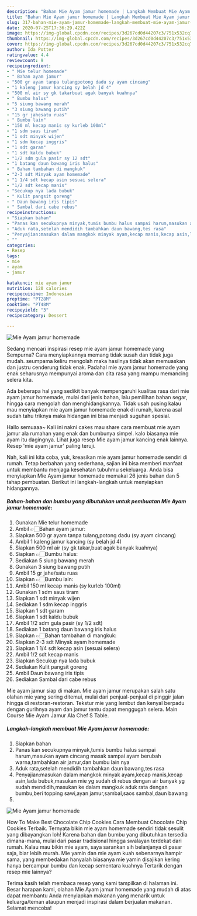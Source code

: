```yaml
---
description: "Bahan Mie Ayam jamur homemade | Langkah Membuat Mie Ayam jamur homemade Yang Menggugah Selera"
title: "Bahan Mie Ayam jamur homemade | Langkah Membuat Mie Ayam jamur homemade Yang Menggugah Selera"
slug: 317-bahan-mie-ayam-jamur-homemade-langkah-membuat-mie-ayam-jamur-homemade-yang-menggugah-selera
date: 2020-07-25T17:36:29.422Z
image: https://img-global.cpcdn.com/recipes/3d267cd0d44207c3/751x532cq70/mie-ayam-jamur-homemade-foto-resep-utama.jpg
thumbnail: https://img-global.cpcdn.com/recipes/3d267cd0d44207c3/751x532cq70/mie-ayam-jamur-homemade-foto-resep-utama.jpg
cover: https://img-global.cpcdn.com/recipes/3d267cd0d44207c3/751x532cq70/mie-ayam-jamur-homemade-foto-resep-utama.jpg
author: Ida Potter
ratingvalue: 4.4
reviewcount: 9
recipeingredient:
- " Mie telur homemade"
- " Bahan ayam jamur"
- "500 gr ayam tanpa tulangpotong dadu sy ayam cincang"
- "1 kaleng jamur kancing sy belah jd 4"
- "500 ml air sy gk takarbuat agak banyak kuahnya"
- " Bumbu halus"
- "5 siung bawang merah"
- "3 siung bawang putih"
- "15 gr jahesatu ruas"
- " Bumbu lain"
- "150 ml kecap manis sy kurleb 100ml"
- "1 sdm saus tiram"
- "1 sdt minyak wijen"
- "1 sdm kecap inggris"
- "1 sdt garam"
- "1 sdt kaldu bubuk"
- "1/2 sdm gula pasir sy 12 sdt"
- "1 batang daun bawang iris halus"
- " Bahan tambahan di mangkuk"
- "2-3 sdt Minyak ayam homemade"
- "1 1/4 sdt kecap asin sesuai selera"
- "1/2 sdt kecap manis"
- "Secukup nya lada bubuk"
- " Kulit pangsit goreng"
- " Daun bawang iris tipis"
- " Sambal dari cabe rebus"
recipeinstructions:
- "Siapkan bahan"
- "Panas kan secukupnya minyak,tumis bumbu halus sampai harum,masukan ayam cincang masak sampai ayam berubah warna,tambahkan air jamur,dan bumbu lain nya"
- "Aduk rata,setelah mendidih tambahkan daun bawang,tes rasa"
- "Penyajian:masukan dalam mangkok minyak ayam,kecap manis,kecap asin,lada bubuk,masukan mie yg sudah di rebus dengan air banyak yg sudah mendidih,masukan ke dalam mangkuk aduk rata dengan bumbu,beri topping sawi,ayan jamur,sambal,saos sambal,daun bawang"
- ""
categories:
- Resep
tags:
- mie
- ayam
- jamur

katakunci: mie ayam jamur 
nutrition: 120 calories
recipecuisine: Indonesian
preptime: "PT28M"
cooktime: "PT48M"
recipeyield: "3"
recipecategory: Dessert

---
```



![Mie Ayam jamur homemade](https://img-global.cpcdn.com/recipes/3d267cd0d44207c3/751x532cq70/mie-ayam-jamur-homemade-foto-resep-utama.jpg)

Sedang mencari inspirasi resep mie ayam jamur homemade yang Sempurna? Cara menyiapkannya memang tidak susah dan tidak juga mudah. seumpama keliru mengolah maka hasilnya tidak akan memuaskan dan justru cenderung tidak enak. Padahal mie ayam jamur homemade yang enak seharusnya mempunyai aroma dan cita rasa yang mampu memancing selera kita.

Ada beberapa hal yang sedikit banyak mempengaruhi kualitas rasa dari mie ayam jamur homemade, mulai dari jenis bahan, lalu pemilihan bahan segar, hingga cara mengolah dan menghidangkannya. Tidak usah pusing kalau mau menyiapkan mie ayam jamur homemade enak di rumah, karena asal sudah tahu triknya maka hidangan ini bisa menjadi suguhan spesial.

Hallo semuaaa~ Kali ini nakni cakes mau share cara membuat mie ayam jamur ala rumahan yang enak dan bumbunya simpel. kalo biasanya mie ayam itu dagingnya. Lihat juga resep Mie ayam jamur kancing enak lainnya. Resep &#39;mie ayam jamur&#39; paling teruji.


Nah, kali ini kita coba, yuk, kreasikan mie ayam jamur homemade sendiri di rumah. Tetap berbahan yang sederhana, sajian ini bisa memberi manfaat untuk membantu menjaga kesehatan tubuhmu sekeluarga. Anda bisa menyiapkan Mie Ayam jamur homemade memakai 26 jenis bahan dan 5 tahap pembuatan. Berikut ini langkah-langkah untuk menyiapkan hidangannya.

<!--inarticleads1-->

##### Bahan-bahan dan bumbu yang dibutuhkan untuk pembuatan Mie Ayam jamur homemade:

1. Gunakan  Mie telur homemade
1. Ambil  👉🏻Bahan ayam jamur:
1. Siapkan 500 gr ayam tanpa tulang,potong dadu (sy ayam cincang)
1. Ambil 1 kaleng jamur kancing (sy belah jd 4)
1. Siapkan 500 ml air (sy gk takar,buat agak banyak kuahnya)
1. Siapkan  👉🏻Bumbu halus:
1. Sediakan 5 siung bawang merah
1. Gunakan 3 siung bawang putih
1. Ambil 15 gr jahe/satu ruas
1. Siapkan  👉🏻Bumbu lain:
1. Ambil 150 ml kecap manis (sy kurleb 100ml)
1. Gunakan 1 sdm saus tiram
1. Siapkan 1 sdt minyak wijen
1. Sediakan 1 sdm kecap inggris
1. Siapkan 1 sdt garam
1. Siapkan 1 sdt kaldu bubuk
1. Ambil 1/2 sdm gula pasir (sy 1/2 sdt)
1. Sediakan 1 batang daun bawang iris halus
1. Siapkan  👉🏻Bahan tambahan di mangkuk:
1. Siapkan 2-3 sdt Minyak ayam homemade
1. Siapkan 1 1/4 sdt kecap asin (sesuai selera)
1. Ambil 1/2 sdt kecap manis
1. Siapkan Secukup nya lada bubuk
1. Sediakan  Kulit pangsit goreng
1. Ambil  Daun bawang iris tipis
1. Sediakan  Sambal dari cabe rebus


Mie ayam jamur siap di makan. Mie ayam jamur merupakan salah satu olahan mie yang sering ditemui, mulai dari penjual-penjual di pinggir jalan hingga di restoran-restoran. Tekstur mie yang lembut dan kenyal berpadu dengan gurihnya ayam dan jamur tentu dapat menggugah selera. Main Course Mie Ayam Jamur Ala Chef S Table. 

<!--inarticleads2-->

##### Langkah-langkah membuat Mie Ayam jamur homemade:

1. Siapkan bahan
1. Panas kan secukupnya minyak,tumis bumbu halus sampai harum,masukan ayam cincang masak sampai ayam berubah warna,tambahkan air jamur,dan bumbu lain nya
1. Aduk rata,setelah mendidih tambahkan daun bawang,tes rasa
1. Penyajian:masukan dalam mangkok minyak ayam,kecap manis,kecap asin,lada bubuk,masukan mie yg sudah di rebus dengan air banyak yg sudah mendidih,masukan ke dalam mangkuk aduk rata dengan bumbu,beri topping sawi,ayan jamur,sambal,saos sambal,daun bawang
1. 
<img src="//assets-global.cpcdn.com/assets/icons/button_play-2c75c40dde080a61004c1f40b05d8f140eaff45d7e9e6481dc71c63d2e7c4909.png" alt="Mie Ayam jamur homemade">

How To Make Best Chocolate Chip Cookies Cara Membuat Chocolate Chip Cookies Terbaik. Ternyata bikin mie ayam homemade sendiri tidak sesulit yang dibayangkan loh! Karena bahan dan bumbu yang dibutuhkan tersedia dimana-mana, mulai dari pasar tradisional hingga swalayan terdekat dari rumah. Kalau mau bikin mie ayam, saya sarankan sih belanjanya di pasar saja, biar lebih murah. Mie yamin dan mie ayam kuah sebenarnya hampir sama, yang membedakan hanyalah biasanya mie yamin disajikan kering hanya bercampur bumbu dan kecap sementara kuahnya Tertarik dengan resep mie lainnya? 

Terima kasih telah membaca resep yang kami tampilkan di halaman ini. Besar harapan kami, olahan Mie Ayam jamur homemade yang mudah di atas dapat membantu Anda menyiapkan makanan yang menarik untuk keluarga/teman ataupun menjadi inspirasi dalam berjualan makanan. Selamat mencoba!
